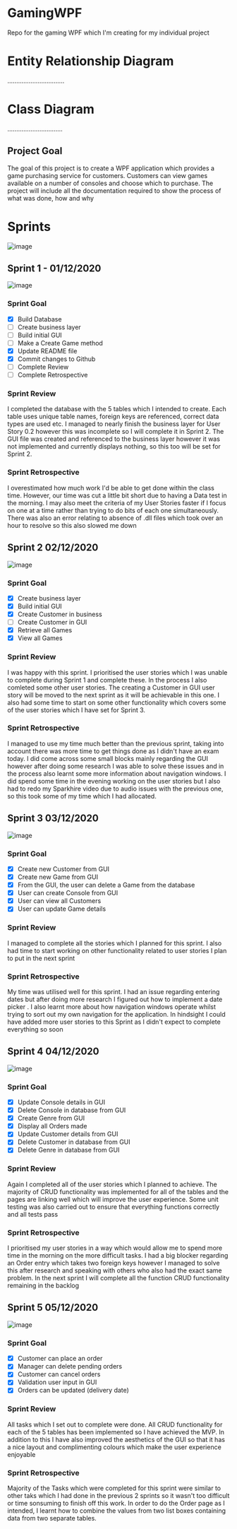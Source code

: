 # GamingWPF
Repo for the gaming WPF which I'm creating for my individual project

# Entity Relationship Diagram
................................

# Class Diagram
...............................

## Project Goal
The goal of this project is to create a WPF application which provides a game 
purchasing service for customers. Customers can view games available on a number 
of consoles and choose which to purchase. The project will include all the documentation 
required to show the process of what was done, how and why

# Sprints
![image](https://github.com/Shaq10/GamingWPF/blob/main/PreSprints.png)

## Sprint 1 - 01/12/2020
![image](https://github.com/Shaq10/GamingWPF/blob/main/Sprint1.png)
### Sprint Goal
- [x] Build Database
- [ ] Create business layer
- [ ] Build initial GUI
- [ ] Make a Create Game method
- [x] Update README file
- [x] Commit changes to Github
- [ ] Complete Review
- [ ] Complete Retrospective

### Sprint Review
I completed the database with the 5 tables which I intended to create. Each table uses unique table names, foreign keys are referenced, correct data types are used etc.
I managed to nearly finish the business layer for User Story 0.2 however this was incomplete so I will complete it in Sprint 2. The GUI file was created and referenced to the business layer however it was not implemented and currently displays nothing, so this too will be set for Sprint 2.

### Sprint Retrospective
I overestimated how much work I'd be able to get done within the class time. However, our time was cut a little bit short due to having a Data test in the morning. I may also meet the criteria of my User Stories faster if I focus on one at a time rather than trying to do bits of each one simultaneously. There was also an error relating to absence of .dll files which took over an hour to resolve so this also slowed me down

## Sprint 2 02/12/2020
![image](https://github.com/Shaq10/GamingWPF/blob/main/Sprint2.png)
### Sprint Goal
- [x] Create business layer
- [x] Build initial GUI
- [x] Create Customer in business
- [ ] Create Customer in GUI
- [x] Retrieve all Games
- [x] View all Games

### Sprint Review
I was happy with this sprint. I prioritised the user stories which I was unable to complete during Sprint 1 and complete these. In the process I also comleted some other user stories.
The creating a Customer in GUI user story will be moved to the next sprint as it will be achievable in this one. I also had some time to start on some other functionality which covers some of
the user stories which I have set for Sprint 3. 
### Sprint Retrospective
I managed to use my time much better than the previous sprint, taking into account there was more time to get things done as I didn't have an exam today. I did come across some small blocks mainly 
regarding the GUI however after doing some research I was able to solve these issues and in the process also learnt some more information about navigation windows.
I did spend some time in the evening working on the user stories but I also had to redo my Sparkhire video due to audio issues with the previous one, so this took some of my time which I had allocated.

## Sprint 3 03/12/2020
![image](https://github.com/Shaq10/GamingWPF/blob/main/Sprint3.png)
### Sprint Goal
- [x] Create new Customer from GUI
- [x] Create new Game from GUI
- [x] From the GUI, the user can delete a Game from the database
- [x] User can create Console from GUI
- [x] User can view all Customers
- [x] User can update Game details
### Sprint Review
I managed to complete all the stories which I planned for this sprint. I also had time to start working on other functionality related to user stories I plan to put in the next sprint
### Sprint Retrospective
My time was utilised well for this sprint. I had an issue regarding entering dates but after doing more research I figured out how to implement a date picker . I also learnt more about how navigation 
windows operate whilst trying to sort out my own navigation for the application. In hindsight I could have added more user stories to this Sprint as I didn't expect to complete everything so soon

## Sprint 4 04/12/2020
![image](https://github.com/Shaq10/GamingWPF/blob/main/Sprint4.png)
### Sprint Goal
- [x] Update Console details in GUI
- [x] Delete Console in database from GUI
- [x] Create Genre from GUI
- [x] Display all Orders made
- [x] Update Customer details from GUI
- [x] Delete Customer in database from GUI
- [x] Delete Genre in database from GUI

### Sprint Review
Again I completed all of the user stories which I planned to achieve. The majority of CRUD functionality was implemented for all of the tables and the pages are linking well which will improve the user experience. Some unit testing was also carried out to ensure that everything functions correctly and all tests pass

### Sprint Retrospective
I prioritised my user stories in a way which would allow me to spend more time in the morning on the more difficult tasks. I had a big blocker regarding an Order entry which takes two foreign keys however I managed to solve this after research and speaking with others who also had the exact same problem. In the next sprint I will complete all the function CRUD functionality remaining in the backlog 

## Sprint 5 05/12/2020
![image](https://github.com/Shaq10/GamingWPF/blob/main/Sprint5.png)

### Sprint Goal
- [x] Customer can place an order
- [x] Manager can delete pending orders
- [x] Customer can cancel orders
- [x] Validation user input in GUI
- [x] Orders can be updated (delivery date)

### Sprint Review
All tasks which I set out to complete were done. All CRUD functionality for each of the 5 tables has been implemented so I have achieved the MVP. In addition to this I have also improved the aesthetics of the GUI so that it has a nice layout and complimenting colours which make the user experience enjoyable

### Sprint Retrospective
Majority of the Tasks which were completed for this sprint were similar to other taks which I had done in the previous 2 sprints so it wasn't too difficult or time sonsuming to finish off this work. In order to
do the Order page as I intended, I learnt how to combine the values from two list boxes containing data from two separate tables.